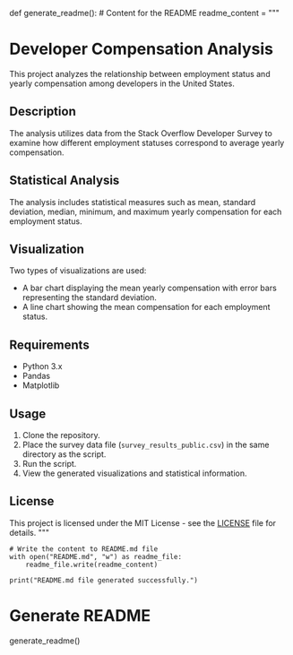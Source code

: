 def generate_readme():
    # Content for the README
    readme_content = """
# Developer Compensation Analysis

This project analyzes the relationship between employment status and yearly compensation among developers in the United States.

## Description

The analysis utilizes data from the Stack Overflow Developer Survey to examine how different employment statuses correspond to average yearly compensation.

## Statistical Analysis

The analysis includes statistical measures such as mean, standard deviation, median, minimum, and maximum yearly compensation for each employment status.

## Visualization

Two types of visualizations are used:
- A bar chart displaying the mean yearly compensation with error bars representing the standard deviation.
- A line chart showing the mean compensation for each employment status.

## Requirements

- Python 3.x
- Pandas
- Matplotlib

## Usage

1. Clone the repository.
2. Place the survey data file (`survey_results_public.csv`) in the same directory as the script.
3. Run the script.
4. View the generated visualizations and statistical information.

## License

This project is licensed under the MIT License - see the [LICENSE](LICENSE) file for details.
"""

    # Write the content to README.md file
    with open("README.md", "w") as readme_file:
        readme_file.write(readme_content)

    print("README.md file generated successfully.")

# Generate README
generate_readme()
